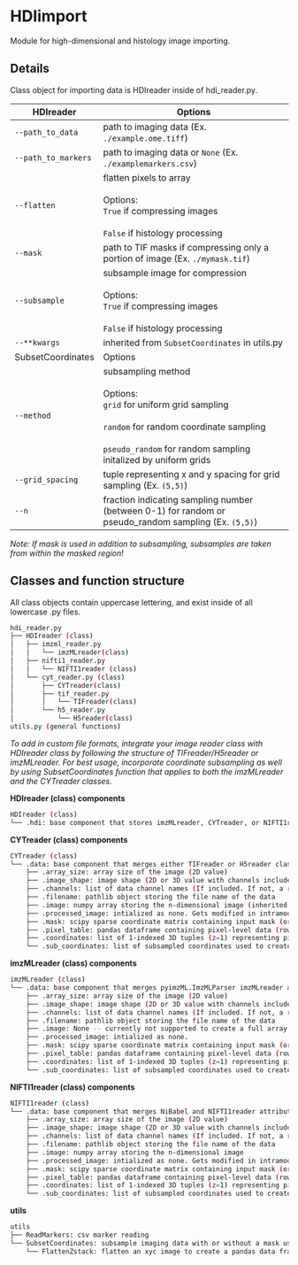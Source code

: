 # HDIimport
Module for high-dimensional and histology image importing.

## Details
Class object for importing data is HDIreader inside of hdi_reader.py.

| HDIreader | Options |
| --- | --- |
| `--path_to_data` | path to imaging data (Ex. `./example.ome.tiff`) |
| `--path_to_markers` | path to imaging data or `None` (Ex. `./examplemarkers.csv`) |
| `--flatten` | flatten pixels to array <br> <br> Options: <br>`True` if compressing images <br> <br> `False` if histology processing |
| `--mask` | path to TIF masks if compressing only a portion of image (Ex. `./mymask.tif`)|
| `--subsample` | subsample image for compression  <br> <br> Options: <br> `True` if compressing images <br> <br> `False` if histology processing |
| `--**kwargs` | inherited from `SubsetCoordinates` in utils.py |
| SubsetCoordinates | Options |
| `--method` | subsampling method <br> <br> Options: <br> `grid` for uniform grid sampling <br> <br> `random` for random coordinate sampling <br> <br> `pseudo_random` for random sampling initalized by uniform grids |
| `--grid_spacing` | tuple representing x and y spacing for grid sampling (Ex. `(5,5)`) |
| `--n` | fraction indicating sampling number (between 0-1) for random or pseudo_random sampling (Ex. `(5,5)`) |
*Note: If mask is used in addition to subsampling, subsamples are taken from within the masked region!*

## Classes and function structure
All class objects contain uppercase lettering, and exist inside of all lowercase .py files.

```bash
hdi_reader.py
├── HDIreader (class)
│   ├── imzml_reader.py
│   │   └── imzMLreader(class)
│   ├── nifti1_reader.py
│   │   └── NIFTI1reader (class)
│   └── cyt_reader.py (class)
│       ├── CYTreader(class)
│       ├── tif_reader.py
│       │   └── TIFreader(class)
│       └── h5_reader.py
│           └── H5reader(class)
utils.py (general functions)
```

*To add in custom file formats, integrate your image reader class with HDIreader class by following the structure of TIFreader/H5reader or imzMLreader. For best usage, incorporate coordinate subsampling as well by using SubsetCoordinates function that applies to both the imzMLreader and the CYTreader classes.*

**HDIreader (class) components**
```bash
HDIreader (class)
└── .hdi: base component that stores imzMLreader, CYTreader, or NIFTI1reader classes
```

**CYTreader (class) components**
```bash
CYTreader (class)
└── .data: base component that merges either TIFreader or H5reader classes with CYTreader attributes
    ├── .array_size: array size of the image (2D value)
    ├── .image_shape: image shape (2D or 3D value with channels included)
    ├── .channels: list of data channel names (If included. If not, a range of numbers equal to number of channels)
    ├── .filename: pathlib object storing the file name of the data
    ├── .image: numpy array storing the n-dimensional image (inherited from TIFreader/H5reader)
    ├── .processed_image: intialized as none. Gets modified in intramodality_dataset class through processing
    ├── .mask: scipy sparse coordinate matrix containing input mask (or none)
    ├── .pixel_table: pandas dataframe containing pixel-level data (rows are individual pixels, columns are channels)
    ├── .coordinates: list of 1-indexed 3D tuples (z=1) representing pixel locations
    └── .sub_coordinates: list of subsampled coordinates used to create pixel_table is subsampling is chosen
```

**imzMLreader (class) components**
```bash
imzMLreader (class)
└── .data: base component that merges pyimzML.ImzMLParser imzMLreader attributes
    ├── .array_size: array size of the image (2D value)
    ├── .image_shape: image shape (2D or 3D value with channels included)
    ├── .channels: list of data channel names (If included. If not, a range of numbers equal to number of channels)
    ├── .filename: pathlib object storing the file name of the data
    ├── .image: None -- currently not supported to create a full array from the imzML data (not currently needed)
    ├── .processed_image: intialized as none.
    ├── .mask: scipy sparse coordinate matrix containing input mask (or none)
    ├── .pixel_table: pandas dataframe containing pixel-level data (rows are individual pixels, columns are channels)
    ├── .coordinates: list of 1-indexed 3D tuples (z=1) representing pixel locations
    └── .sub_coordinates: list of subsampled coordinates used to create pixel_table is subsampling is chosen
```

**NIFTI1reader (class) components**
```bash
NIFTI1reader (class)
└── .data: base component that merges NiBabel and NIFTI1reader attributes
    ├── .array_size: array size of the image (2D value)
    ├── .image_shape: image shape (2D or 3D value with channels included)
    ├── .channels: list of data channel names (If included. If not, a range of numbers equal to number of channels)
    ├── .filename: pathlib object storing the file name of the data
    ├── .image: numpy array storing the n-dimensional image
    ├── .processed_image: intialized as none. Gets modified in intramodality_dataset class through processing
    ├── .mask: scipy sparse coordinate matrix containing input mask (or none)
    ├── .pixel_table: pandas dataframe containing pixel-level data (rows are individual pixels, columns are channels)
    ├── .coordinates: list of 1-indexed 3D tuples (z=1) representing pixel locations
    └── .sub_coordinates: list of subsampled coordinates used to create pixel_table is subsampling is chosen
```

**utils**
```bash
utils
├── ReadMarkers: csv marker reading
└── SubsetCoordinates: subsample imaging data with or without a mask using uniform grid, random sampling, or pseudo random sampling
    └── FlattenZstack: flatten an xyc image to create a pandas data frame with per pixel information
```
